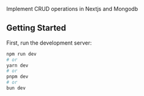 Implement CRUD operations in Nextjs and Mongodb

## Getting Started

First, run the development server:

```bash
npm run dev
# or
yarn dev
# or
pnpm dev
# or
bun dev
```
